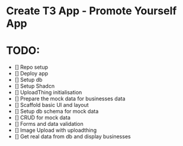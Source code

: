 # Create T3 App - Promote Yourself App

# TODO:

- [] Repo setup
- [] Deploy app
- [] Setup db
- [] Setup Shadcn
- [] UploadThing initialisation
- [] Prepare the mock data for businesses data
- [] Scaffold basic UI and layout
- [] Setup db schema for mock data
- [] CRUD for mock data
- [] Forms and data validation
- [] Image Upload with uploadthing
- [] Get real data from db and display businesses
